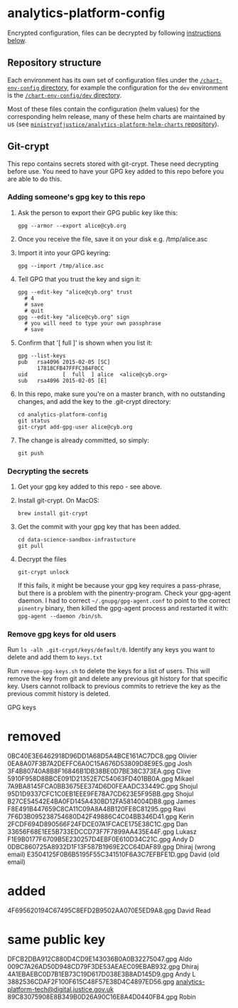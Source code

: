 # analytics-platform-config
Encrypted configuration, files can be decrypted by following [instructions below](#git-crypt).

## Repository structure

Each environment has its own set of configuration files under the [`/chart-env-config` directory](/chart-env-config), for example the configuration for the `dev` environment is the [`/chart-env-config/dev` directory](/chart-env-config/dev).

Most of these files contain the configuration (helm values) for the corresponding helm release, many of these helm charts are maintained by us (see [`ministryofjustice/analytics-platform-helm-charts` repository](https://github.com/ministryofjustice/analytics-platform-helm-charts)).


## Git-crypt

This repo contains secrets stored with git-crypt. These need decrypting before use. You need to have your GPG key added to this repo before you are able to do this.

### Adding someone's gpg key to this repo

1. Ask the person to export their GPG public key like this:

       gpg --armor --export alice@cyb.org

2. Once you receive the file, save it on your disk e.g. /tmp/alice.asc

3. Import it into your GPG keyring:

       gpg --import /tmp/alice.asc

4. Tell GPG that you trust the key and sign it:

       gpg --edit-key "alice@cyb.org" trust
         # 4
         # save
         # quit
       gpg --edit-key "alice@cyb.org" sign
         # you will need to type your own passphrase
         # save

5. Confirm that '[  full  ]' is shown when you list it:

       gpg --list-keys
       pub   rsa4096 2015-02-05 [SC]
             17818CFB47FFFC384F0CC
       uid           [  full  ] alice  <alice@cyb.org>
       sub   rsa4096 2015-02-05 [E]

5. In this repo, make sure you're on a master branch, with no outstanding changes, and add the key to the .git-crypt directory:

       cd analytics-platform-config
       git status
       git-crypt add-gpg-user alice@cyb.org

6. The change is already committed, so simply:

       git push

### Decrypting the secrets

1. Get your gpg key added to this repo - see above.

2. Install git-crypt. On MacOS:

       brew install git-crypt

3. Get the commit with your gpg key that has been added.

       cd data-science-sandbox-infrastucture
       git pull

4. Decrypt the files

       git-crypt unlock

   If this fails, it might be because your gpg key requires a pass-phrase, but there is a problem with the pinentry-program. Check your gpg-agent daemon. I had to correct `~/.gnupg/gpg-agent.conf` to point to the correct `pinentry` binary, then killed the gpg-agent process and restarted it with: `gpg-agent --daemon /bin/sh`.

### Remove gpg keys for old users

Run `ls -alh .git-crypt/keys/default/0`. Identify any keys you want to delete and add them to `keys.txt`

Run `remove-gpg-keys.sh` to delete the keys for a list of users. This will remove the key from git and delete any previous git history for that specific key. Users cannot rollback to previous commits to retrieve the key as the previous commit history is deleted.

GPG keys
# removed
0BC40E3E6462918D96DD1A68D5A4BCE161AC7DC8.gpg Olivier
0EA8A07F3B7A2DEFFC6A0C15A676D53809D8E9E5.gpg Josh
3F4B80740A8B8F16846B1DB38BE0D7BE38C373EA.gpg Clive
5910F958D8BBCE091D21352E7C54063FD401BB0A.gpg Mikael
7A9BA8145FCA0BB3675EE374D6D0FEAADC33449C.gpg Shojul
95D1D9337CFC1C0EB1EEE9FE78A7CD623E5F95BB.gpg Shojul
B27CE54542E4BA0FD145A430BD12FA5814004DB8.gpg James
F8E491B447659C8CA11C09A8A48B120FE8C81295.gpg Ravi
7F6D3B095238754680D42F49886C4C04BB346D41.gpg Kerin
2FCDF694D890566F24FDCE07A1FCACE175E38C1C.gpg Dan
33656F68E1EE5B733EDCCD73F7F7899AA435E44F.gpg Lukasz
F1E9B0177F6709B5E230257D4EBF0E610D34C21C.gpg Andy D
0DBC860725A8932D1F13F587B1969E2CC64DAF89.gpg Dhiraj (wrong email)
E3504125F0B6B5195F55C341510F6A3C7EFBFE1D.gpg David (old email)

# added
4F695620194C67495C8EFD2B9502AA070E5ED9A8.gpg David Read

# same public key
DFCB2DBA912C880D4CD9E143036B0A0B32275047.gpg Aldo
009C7A26AD50D948CD79F3DE53AEAEC09EBAB932.gpg Dhiraj
4A1EBAEBC0D7B1EB73C19D617D038E3B8AD145D9.gpg Andy L
3882536CDAF2F100F615C48F57E38D4C4897ED56.gpg analytics-platform-tech@digital.justice.gov.uk
89C83075908E8B349B0D26A90C16E8A4D0440FB4.gpg Robin
